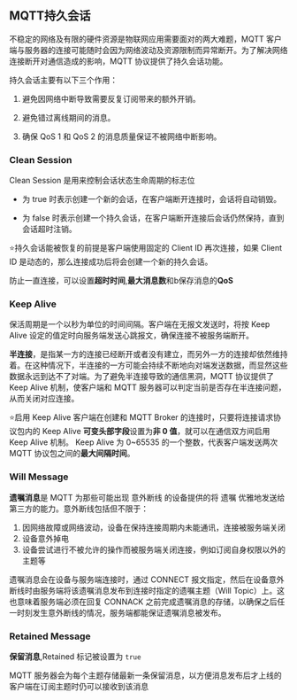 ## MQTT持久会话

不稳定的网络及有限的硬件资源是物联网应用需要面对的两大难题，MQTT 客户端与服务器的连接可能随时会因为网络波动及资源限制而异常断开。为了解决网络连接断开对通信造成的影响，MQTT 协议提供了持久会话功能。

持久会话主要有以下三个作用：

1. 避免因网络中断导致需要反复订阅带来的额外开销。

2. 避免错过离线期间的消息。

3. 确保 QoS 1 和 QoS 2 的消息质量保证不被网络中断影响。


### Clean Session

Clean Session 是用来控制会话状态生命周期的标志位

* 为 true 时表示创建一个新的会话，在客户端断开连接时，会话将自动销毁。

* 为 false 时表示创建一个持久会话，在客户端断开连接后会话仍然保持，直到会话超时注销。

⭐持久会话能被恢复的前提是客户端使用固定的 Client ID 再次连接，如果 Client ID 是动态的，那么连接成功后将会创建一个新的持久会话。

防止一直连接，可以设置**超时时间**,**最大消息数**和b保存消息的**QoS**

### Keep Alive

保活周期是一个以秒为单位的时间间隔。客户端在无报文发送时，将按 Keep Alive 设定的值定时向服务端发送心跳报文，确保连接不被服务端断开。

**半连接**，是指某一方的连接已经断开或者没有建立，而另外一方的连接却依然维持着。在这种情况下，半连接的一方可能会持续不断地向对端发送数据，而显然这些数据永远到达不了对端。为了避免半连接导致的通信黑洞，MQTT 协议提供了 Keep Alive 机制，使客户端和 MQTT 服务器可以判定当前是否存在半连接问题，从而关闭对应连接。


⭐启用 Keep Alive
客户端在创建和 MQTT Broker 的连接时，只要将连接请求协议包内的 Keep Alive **可变头部字段**设置为**非 0 值**，就可以在通信双方间启用 Keep Alive 机制。 Keep Alive 为 0~65535 的一个整数，代表客户端发送两次 MQTT 协议包之间的**最大间隔时间**。


### Will Message

**遗嘱消息**是 MQTT 为那些可能出现 意外断线 的设备提供的将 遗嘱 优雅地发送给第三方的能力。意外断线包括但不限于：

1. 因网络故障或网络波动，设备在保持连接周期内未能通讯，连接被服务端关闭
2. 设备意外掉电
3. 设备尝试进行不被允许的操作而被服务端关闭连接，例如订阅自身权限以外的主题等



遗嘱消息会在设备与服务端连接时，通过 CONNECT 报文指定，然后在设备意外断线时由服务端将该遗嘱消息发布到连接时指定的遗嘱主题（Will Topic）上。这也意味着服务端必须在回复 CONNACK 之前完成遗嘱消息的存储，以确保之后任一时刻发生意外断线的情况，服务端都能保证遗嘱消息被发布。


### Retained Message

**保留消息**,Retained 标记被设置为 ```true```

MQTT 服务器会为每个主题存储最新一条保留消息，以方便消息发布后才上线的客户端在订阅主题时仍可以接收到该消息


